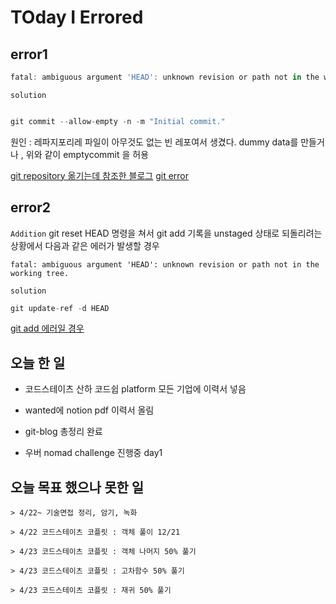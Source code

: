 # TOday I Errored

## error1

```jsx
fatal: ambiguous argument 'HEAD': unknown revision or path not in the working tree. Use '--' to separate paths from revisions, like this: 'git <command> [<revision>...] -- [<file>...]' Working tree has modifications. Cannot add.

```

`solution`

```jsx

git commit --allow-empty -n -m "Initial commit."

```

원인 : 레파지포리레 파일이 아무것도 없는 빈 레포여서 생겼다. dummy data를 만들거나 , 위와 같이 emptycommit 을 허용

[git repository 옮기는데 참조한 블로그](https://yeonyeon.tistory.com/169)
[git error ](https://stackoverflow.com/questions/12267912/git-error-fatal-ambiguous-argument-head-unknown-revision-or-path-not-in-the)

## error2

`Addition`
git reset HEAD 명령을 쳐서 git add 기록을 unstaged 상태로 되돌리려는 상황에서 다음과 같은 에러가 발생할 경우

`fatal: ambiguous argument 'HEAD': unknown revision or path not in the working tree.`

`solution`

```jsx
git update-ref -d HEAD

```

[git add 에러일 경우](https://velog.io/@b4failrise/fatal-ambiguous-argument-HEAD-unknown-revision-or-path-not-in-the-working-tree)

## 오늘 한 일

- 코드스테이츠 산하 코드쉽 platform 모든 기업에 이력서 넣음

- wanted에 notion pdf 이력서 올림

- git-blog 총정리 완료

- 우버 nomad challenge 진행중 day1

## 오늘 목표 했으나 못한 일

```
> 4/22~ 기술면접 정리, 암기, 녹화

> 4/22 코드스테이츠 코플릿 : 객체 풀이 12/21

> 4/23 코드스테이츠 코플릿 : 객체 나머지 50% 풀기

> 4/23 코드스테이츠 코플릿 : 고차함수 50% 풀기

> 4/23 코드스테이츠 코플릿 : 재귀 50% 풀기
```

